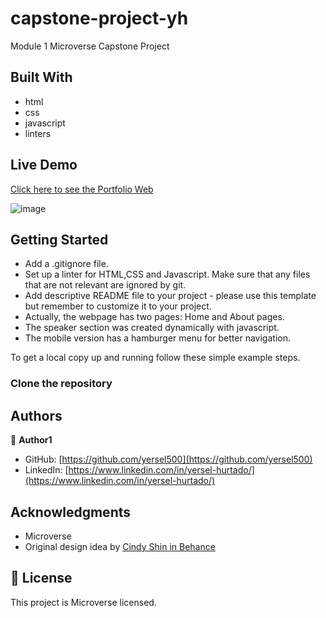# capstone-project-yh

Module 1 Microverse Capstone Project

## Built With

- html
- css
- javascript
- linters

## Live Demo

[Click here to see the Portfolio Web](https://yersel500.github.io/capstone-project-yh/)

![image](https://image.prntscr.com/image/ydxJGxH3SNC520UtsK11gw.png)

## Getting Started

- Add a .gitignore file.
- Set up a linter for HTML,CSS and Javascript. Make sure that any files that are not relevant are ignored by git.
- Add descriptive README file to your project - please use this template but remember to customize it to your project.
- Actually, the webpage has two pages: Home and About pages.
- The speaker section was created dynamically with javascript.
- The mobile version has a hamburger menu for better navigation.

To get a local copy up and running follow these simple example steps.

### Clone the repository

## Authors

👤 **Author1**

- GitHub: [https://github.com/yersel500](https://github.com/yersel500)
- LinkedIn: [https://www.linkedin.com/in/yersel-hurtado/](https://www.linkedin.com/in/yersel-hurtado/)

## Acknowledgments

- Microverse
- Original design idea by [Cindy Shin in Behance](https://www.behance.net/adagio07)

## 📝 License

This project is Microverse licensed.
